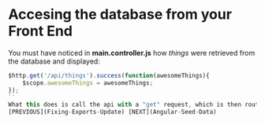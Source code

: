 # Accesing the database from your Front End
You must have noticed in **main.controller.js** how _things_ were retrieved from the database and displayed:
```javascript
$http.get('/api/things').success(function(awesomeThings){  
    $scope.awesomeThings = awesomeThings;  
});
``
What this does is call the api with a "get" request, which is then routed by **/server/api/thing/index.js** to the _exports.index_ function in **thing.controller.js**. You'll also notice in **main.controller.js** that there are included examples of _$http.post_ and _$http.delete_ functions too! How nice!
[PREVIOUS](Fixing-Exports-Update) [NEXT](Angular-Seed-Data)
